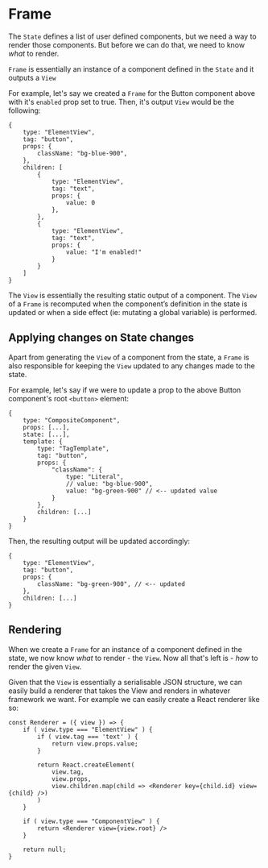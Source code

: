 # Frame 

The  `State` defines a list of user defined components, but we need a way to render those components. But before we can do that, we need to know *what* to render. 

`Frame` is essentially an instance of a component defined in the `State` and it outputs a `View` 

For example, let's say we created a `Frame` for the Button component above with it's `enabled` prop set to true. Then, it's output `View` would be the following:

```tsx
{
    type: "ElementView",
    tag: "button",
    props: {
        className: "bg-blue-900",
    },
    children: [
        {
            type: "ElementView",
            tag: "text",
            props: {
                value: 0
            },
        },
        {
            type: "ElementView",
            tag: "text",
            props: {
                value: "I'm enabled!"
            }
        }
    ]
}
```


The `View` is essentially the resulting static output of a component. The `View` of a `Frame` is recomputed when the component’s definition in the state is updated or when a side effect (ie: mutating a global variable) is performed. 

## Applying changes on State changes

Apart from generating the `View` of a component from the state, a `Frame` is also responsible for keeping the `View` updated to any changes made to the state.

For example, let's say if we were to update a prop to the above Button component's root `<button>` element:

```tsx
{
    type: "CompositeComponent",
    props: [...],
    state: [...],
    template: {
        type: "TagTemplate",
        tag: "button",
        props: {
            "className": {
                type: "Literal",
                // value: "bg-blue-900", 
                value: "bg-green-900" // <-- updated value 
            }
        },
        children: [...]
    }
}
```

Then, the resulting output will be updated accordingly:

```tsx
{
    type: "ElementView",
    tag: "button",
    props: {
        className: "bg-green-900", // <-- updated 
    },
    children: [...]
}
```

## Rendering

When we create a  `Frame` for an instance of a component defined in the state, we now know *what* to render - the `View`. Now all that's left is - *how* to render the given `View`. 

Given that the `View` is essentially a serialisable JSON structure, we can easily build a renderer that takes the View and renders in whatever framework we want. For example we can easily create a React renderer like so:

```tsx
const Renderer = ({ view }) => {
    if ( view.type === "ElementView" ) {
        if ( view.tag === 'text' ) {
            return view.props.value;
        }

        return React.createElement(
            view.tag,
            view.props,
            view.children.map(child => <Renderer key={child.id} view={child} />)
        )
    }

    if ( view.type === "ComponentView" ) {
        return <Renderer view={view.root} />
    }

    return null;
} 